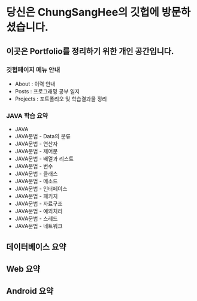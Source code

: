 # 당신은 ChungSangHee의 깃헙에 방문하셨습니다.
  
## 이곳은 Portfolio를 정리하기 위한 개인 공간입니다.
    
### 깃헙페이지 메뉴 안내
* About : 이력 안내
* Posts : 프로그래밍 공부 일지
* Projects : 포트폴리오 및 학습결과물 정리

### JAVA 학습 요약
* JAVA
* JAVA문법 - Data의 분류
* JAVA문법 - 연산자
* JAVA문법 - 제어문
* JAVA문법 - 배열과 리스트
* JAVA문법 - 변수
* JAVA문법 - 클래스
* JAVA문법 - 메소드
* JAVA문법 - 인터페이스
* JAVA문법 - 패키지
* JAVA문법 - 자료구조
* JAVA문법 - 예외처리
* JAVA문법 - 스레드
* JAVA문법 - 네트워크

## 데이터베이스 요약

## Web 요약 

## Android 요약

##  
